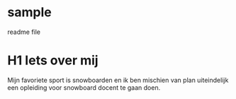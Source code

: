 # sample
readme file
# H1 Iets over mij

Mijn favoriete sport is snowboarden en ik ben mischien van plan uiteindelijk een opleiding voor snowboard docent te gaan doen.
